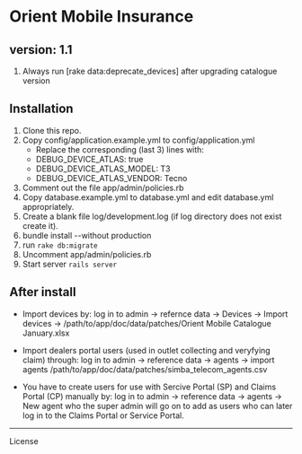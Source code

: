 Orient Mobile Insurance
========================

version: 1.1
------------
1. Always run [rake data:deprecate_devices] after upgrading catalogue version

Installation
------------

1. Clone this repo.
2. Copy config/application.example.yml to config/application.yml
    * Replace the corresponding (last 3) lines with:
    * DEBUG_DEVICE_ATLAS: true
    * DEBUG_DEVICE_ATLAS_MODEL: T3
    * DEBUG_DEVICE_ATLAS_VENDOR: Tecno
3. Comment out the file app/admin/policies.rb
4. Copy database.example.yml to database.yml and edit database.yml appropriately.
5. Create a blank file log/development.log (if log directory does not exist create it).
6. bundle install --without production
7. run ```rake db:migrate```
8. Uncomment app/admin/policies.rb
9. Start server ```rails server```

After install
--------------
- Import devices by: log in to admin -> refernce data -> Devices -> Import devices -> /path/to/app/doc/data/patches/Orient Mobile Catalogue January.xlsx

- Import dealers portal users (used in outlet collecting and veryfying claim) through: log in to admin -> reference data -> agents -> import agents /path/to/app/doc/data/patches/simba_telecom_agents.csv

- You have to create users for use with Sercive Portal (SP) and Claims Portal (CP) manually by: log in to admin -> reference data -> agents -> New agent who the super admin will go on to add as users who can later log in to the Claims Portal or Service Portal.
________________________

License
